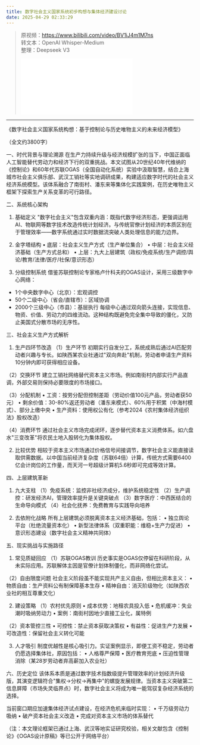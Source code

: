```yaml
---
title: 数字社会主义国家系统初步构想与集体经济建设讨论
date: 2025-04-29 02:33:29
---
```


> 原视频：https://www.bilibili.com/video/BV1iJ4m1M7ns<br>转文本：OpenAI Whisper-Medium<br>整理：Deepseek V3
>
> <iframe src="//player.bilibili.com/player.html?bvid=BV1iJ4m1M7ns&autoplay=0" scrolling="no" border="0" frameborder="no" framespacing="0" allowfullscreen="true"></iframe>

---

《数字社会主义国家系统构想：基于控制论与历史唯物主义的未来经济模型》

（全文约3800字）

一、时代背景与理论溯源
在生产力持续升级与经济规模扩张的当下，中国正面临人工智能替代劳动力和经济下行的双重挑战。本文试图从20世纪40年代维纳的《控制论》和60年代苏联OGAS（全国自动化系统）实验中汲取智慧，结合上海城市社会主义俱乐部、武汉工销社等实地调研成果，构建适应数字时代的社会主义经济系统模型。该体系融合了南街村、潘东来等集体化实践案例，在历史唯物主义框架下探索生产关系变革的可行路径。

二、系统核心架构
1. 基础定义
"数字社会主义"包含双重内涵：既指代数字经济形态，更强调运用AI、物联网等数字技术改造传统计划经济。与传统官僚计划经济的本质区别在于管理效率——数字系统通过实时数据流突破人类处理信息的能力边界。

2. 金字塔结构
• 底层：社会主义生产方式（生产单位集合）
• 中层：社会主义经济基础（生产方式总和）
• 上层：九大上层建筑（政权/免疫系统/生产调控/舆论/教育/法律/医疗/社保/意识形态）

3. 分级控制系统
借鉴苏联控制论专家格卢什科夫的OGAS设计，采用三级数字中心网络：
- 1个中央数字中心（北京）：宏观调控
- 50个二级中心（省会/直辖市）：区域协调
- 2000个三级中心（市县）：基层执行
每级中心通过双向箭头连接，实现信息、物资、价值、劳动力的四维流动。这种结构既避免完全集中导致的僵化，又防止美国式分散市场的无序性。

三、社会主义生产方式解析
1. 生产四环节改造
（1）生产环节
初期实行自发分工，系统成熟后通过AI匹配劳动者兴趣与专长。如陕西某农业社通过"双向奔赴"机制，劳动者申请生产资料10分钟内即可获得相应设备。

（2）交换环节
建立工销社网络替代资本主义市场。例如南街村内部实行产品直调，外部交易则保持必要限度的市场接口。

（3）分配机制
• 工资：按劳分配但控制差距（劳动价值100元产品，劳动者获50元）
• 剩余价值：30-80%返还劳动者（潘东来模式）、60%用于积累（中海村模式）、部分上缴中央
• 生产资料：使用权公有化（参考2024《农村集体经济组织法》股权改造）

（4）消费环节
通过社会主义市场完成闭环，逐步替代资本主义消费体系。如六盘水"三变改革"将农民土地入股转化为集体股权。

2. 比较优势
相较于资本主义市场通过价格信号间接调节，数字社会主义能直接读取供需数据。以中国当前经济复杂度（苏联64倍）计算，传统方式需要6400亿会计岗位的工作量，而天河一号超级计算机5.6秒即可完成等效计算。

四、上层建筑革新
1. 九大支柱
（1）免疫系统：监控非社经济成分，维护系统稳定性
（2）生产调控：研发经济AI，管理效率提升是关键突破点
（3）数字医疗：中西医结合的生命导向模式
（4）社会化抚养：免费教育与实践导向培养

2. 去依附化战略
所有上层建筑必须脱离资本主义经济基础，包括：
• 独立舆论平台（杜绝流量资本化）
• 新型法律体系（双重职能：维稳+生产力促进）
• 意识形态建设（数字社会主义精神共同体）

五、现实挑战与实施路径
1. 常见质疑回应
（1）苏联OGAS教训
历史事实是OGAS仅停留在科研阶段，从未实际应用。苏联解体主因是官僚计划体制僵化，而非网络化尝试。

（2）自由限度问题
社会主义阶段虽不能实现共产主义自由，但相比资本主义：
• 物质自由：生产资料公有制保障基本生存
• 精神自由：消灭阶级物化（如陕西农业社的相互尊重文化）

2. 建设策略
（1）农村优先原则
• 成本优势：地租农具投入低
• 危机缓冲：失业潮时吸纳劳动力
• 案例：南街村因地少直接工业化，属特例

（2）资本管控三性
• 可控性：禁止资本获取决策权
• 有益性：促进生产力发展
• 可改造性：保留社会主义转化可能

3. 人才吸引
制度优越性是核心吸引力。实证案例显示，即便工资不稳定，劳动者仍愿选择集体社，原因包括：
• 人格尊严保障
• 医疗教育兜底
• 压迫性管理消除（某28岁劳动者弃高薪加入农业社）

六、历史定位
该体系本质是通过数字技术指数级提升管理效率的计划经济升级版，其演变逻辑符合"集权→分权→再集中"的螺旋发展规律。当资本主义突破第二信息屏障（市场失灵临界点）时，数字社会主义将成为唯一能驾驭复杂经济系统的选择。

当前窗口期应加速集体经济试点建设，在经济危机来临时实现：
• 千万级劳动力吸纳
• 破产资本社会主义改造
• 完成对资本主义市场的体系替代

（注：本文理论框架已通过上海、武汉等地实证研究校验，相关文献包含《控制论》《OGAS设计原稿》等已公开于网络平台）